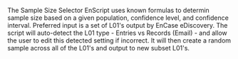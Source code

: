 The Sample Size Selector EnScript uses known formulas to determin sample size based on a given population, confidence level, and confidence interval. Preferred input is a set of L01's output by EnCase eDiscovery. The script will auto-detect the L01 type - Entries vs Records (Email) - and allow the user to edit this detected setting if incorrect. It will then create a random sample across all of the L01's and output to new subset L01's.